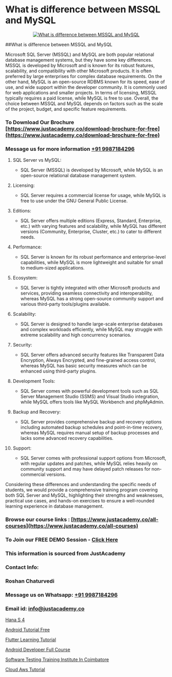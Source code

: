 # What is difference between MSSQL and MySQL

<p align="center">
  <a href="https://justacademy.co/course-detail/mysql-training">
    <img src="https://justacademy.co/storage2/course_image/1709880865_course_image.webp" alt="What is difference between MSSQL and MySQL">
  </a>
</p>
##What is difference between MSSQL and MySQL

Microsoft SQL Server (MSSQL) and MySQL are both popular relational database management systems, but they have some key differences. MSSQL is developed by Microsoft and is known for its robust features, scalability, and compatibility with other Microsoft products. It is often preferred by large enterprises for complex database requirements. On the other hand, MySQL is an open-source RDBMS known for its speed, ease of use, and wide support within the developer community. It is commonly used for web applications and smaller projects. In terms of licensing, MSSQL typically requires a paid license, while MySQL is free to use. Overall, the choice between MSSQL and MySQL depends on factors such as the scale of the project, budget, and specific feature requirements.
### To Download Our Brochure [https://www.justacademy.co/download-brochure-for-free](https://www.justacademy.co/download-brochure-for-free)
### Message us for more information [+91 9987184296](https://api.whatsapp.com/send?phone=919987184296)
1) SQL Server vs MySQL:
   - SQL Server (MSSQL) is developed by Microsoft, while MySQL is an open-source relational database management system.
   
2) Licensing:
   - SQL Server requires a commercial license for usage, while MySQL is free to use under the GNU General Public License.

3) Editions:
   - SQL Server offers multiple editions (Express, Standard, Enterprise, etc.) with varying features and scalability, while MySQL has different versions (Community, Enterprise, Cluster, etc.) to cater to different needs.

4) Performance:
   - SQL Server is known for its robust performance and enterprise-level capabilities, while MySQL is more lightweight and suitable for small to medium-sized applications.

5) Ecosystem:
   - SQL Server is tightly integrated with other Microsoft products and services, providing seamless connectivity and interoperability, whereas MySQL has a strong open-source community support and various third-party tools/plugins available.

6) Scalability:
   - SQL Server is designed to handle large-scale enterprise databases and complex workloads efficiently, while MySQL may struggle with extreme scalability and high concurrency scenarios.

7) Security:
   - SQL Server offers advanced security features like Transparent Data Encryption, Always Encrypted, and fine-grained access control, whereas MySQL has basic security measures which can be enhanced using third-party plugins.

8) Development Tools:
   - SQL Server comes with powerful development tools such as SQL Server Management Studio (SSMS) and Visual Studio integration, while MySQL offers tools like MySQL Workbench and phpMyAdmin.

9) Backup and Recovery:
   - SQL Server provides comprehensive backup and recovery options including automated backup schedules and point-in-time recovery, whereas MySQL requires manual setup of backup processes and lacks some advanced recovery capabilities.

10) Support:
    - SQL Server comes with professional support options from Microsoft, with regular updates and patches, while MySQL relies heavily on community support and may have delayed patch releases for non-commercial versions.

Considering these differences and understanding the specific needs of students, we would provide a comprehensive training program covering both SQL Server and MySQL, highlighting their strengths and weaknesses, practical use cases, and hands-on exercises to ensure a well-rounded learning experience in database management.

### Browse our course links : [https://www.justacademy.co/all-courses](https://www.justacademy.co/all-courses) 
### To Join our FREE DEMO Session - [Click Here](https://www.justacademy.co/register-for-course-demo)


### This information is sourced from JustAcademy
### Contact Info:
### Roshan Chaturvedi
### Message us on Whatsapp: [+91 9987184296](https://api.whatsapp.com/send?phone=919987184296)
### Email id: [info@justacademy.co](mailto:info@justacademy.co)
                
[Hana S 4](https://www.linkedin.com/pulse/hana-4-justacademy-xrcgc/)

[Android Tutorial Free](https://www.linkedin.com/pulse/android-tutorial-free-justacademy-cupertino-ve9dc/)

[Flutter Learning Tutorial](https://medium.com/@justacademytraining/flutter-learning-tutorial-9a0cf71c77d5)

[Android Developer Full Course](https://medium.com/@mistersumit961/android-developer-full-course-1cdb8467d0a5)

[Software Testing Training Institute In Coimbatore](https://justacademyin.github.io/justacademy/software-testing-training-institute-in-coimbatore)

[Cloud Aws Tutorial](https://justacademyin.github.io/justacademy/cloud-aws-tutorial)


